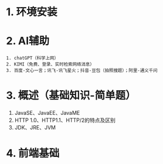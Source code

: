 # 1. 环境安装
# 2. AI辅助
	1. chatGPT（科学上网）
	2. KIMI（免费、登录、实时检索网络消息）
	3. 百度-文心一言；讯飞-讯飞星火；抖音-豆包（拍照搜题）；阿里-通义千问
# 3. 概述（基础知识-简单题）
1. JavaSE、JavaEE、JavaME
2. HTTP 1.0、HTTP1.1、HTTP/2的特点及区别
3. JDK、JRE、JVM
# 4. 前端基础